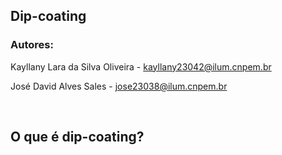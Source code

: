 <h2>Dip-coating</h2>
<h3><b>Autores:</b></h3>
<p>Kayllany Lara da Silva Oliveira - <a href="mailto:kayllany23042@ilum.cnpem.br">kayllany23042@ilum.cnpem.br</a></p>
<p>José David Alves Sales - <a href="mailto:jose23038@ilum.cnpem.br">jose23038@ilum.cnpem.br</a></p><br>

<p align = 'center'><h2>O que é dip-coating?</h2><br></p>


